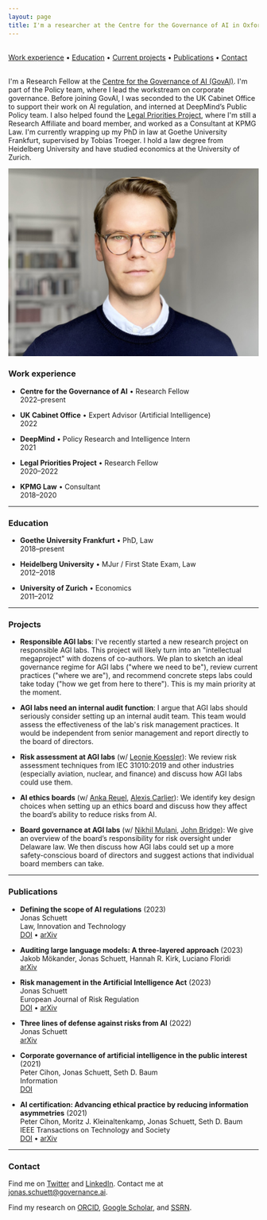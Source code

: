 ```yaml
---
layout: page
title: I'm a researcher at the Centre for the Governance of AI in Oxford. I try to reduce existential risks from AI by improving the corporate governance of AGI labs.
---
```


<br>[Work experience](#work-experience) • [Education](#education) • [Current projects](#current-projects) • [Publications](#publications) • [Contact](#contact)

<br>I'm a Research Fellow at the [Centre for the Governance of AI (GovAI)](https://www.governance.ai/). I'm part of the Policy team, where I lead the workstream on corporate governance. Before joining GovAI, I was seconded to the UK Cabinet Office to support their work on AI regulation, and interned at DeepMind’s Public Policy team. I also helped found the [Legal Priorities Project](https://www.legalpriorities.org/), where I'm still a Research Affiliate and board member, and worked as a Consultant at KPMG Law. I'm currently wrapping up my PhD in law at Goethe University Frankfurt, supervised by Tobias Troeger. I hold a law degree from Heidelberg University and have studied economics at the University of Zurich.

![Jonas Schuett](/jonasschuett.jpg "Jonas Schuett")


### Work experience

- **Centre for the Governance of AI** • Research Fellow <br>
2022–present

- **UK Cabinet Office** • Expert Advisor (Artificial Intelligence) <br>
2022

- **DeepMind** • Policy Research and Intelligence Intern <br>
2021

- **Legal Priorities Project** • Research Fellow <br>
2020–2022

- **KPMG Law** • Consultant <br>
2018–2020

---

### Education

- **Goethe University Frankfurt** • PhD, Law <br>
2018–present

- **Heidelberg University** • MJur / First State Exam, Law <br>
2012–2018

- **University of Zurich** • Economics <br>
2011–2012

---

### Projects
- **Responsible AGI labs**: I've recently started a new research project on responsible AGI labs. This project will likely turn into an "intellectual megaproject" with dozens of co-authors. We plan to sketch an ideal governance regime for AGI labs ("where we need to be"), review current practices ("where we are"), and recommend concrete steps labs could take today ("how we get from here to there"). This is my main priority at the moment.

- **AGI labs need an internal audit function**: I argue that AGI labs should seriously consider setting up an internal audit team. This team would assess the effectiveness of the lab's risk management practices. It would be independent from senior management and report directly to the board of directors.

- **Risk assessment at AGI labs** (w/ [Leonie Koessler](https://www.linkedin.com/in/leonie-koessler-ll-m-kcl-85b71814a/)): We review risk assessment techniques from IEC 31010:2019 and other industries (especially aviation, nuclear, and finance) and discuss how AGI labs could use them.

- **AI ethics boards** (w/ [Anka Reuel](https://www.linkedin.com/in/ankareuel/), [Alexis Carlier](https://www.linkedin.com/in/alexis-carlier-995367170/)): We identify key design choices when setting up an ethics board and discuss how they affect the board’s ability to reduce risks from AI.

- **Board governance at AGI labs** (w/ [Nikhil Mulani](https://www.linkedin.com/in/nmulani/), [John Bridge](https://www.linkedin.com/in/johnmichaelbridge/)): We give an overview of the board’s responsibility for risk oversight under Delaware law. We then discuss how AGI labs could set up a more safety-conscious board of directors and suggest actions that individual board members can take.

---

### Publications

- **Defining the scope of AI regulations** (2023) <br>
Jonas Schuett <br>
Law, Innovation and Technology <br>
[DOI](https://doi.org/10.1080/17579961.2023.2184135) • [arXiv](https://arxiv.org/abs/1909.01095)

- **Auditing large language models: A three-layered approach** (2023) <br>
Jakob Mökander, Jonas Schuett, Hannah R. Kirk, Luciano Floridi <br>
[arXiv](https://arxiv.org/abs/2302.08500)

- **Risk management in the Artificial Intelligence Act** (2023) <br>
Jonas Schuett <br>
European Journal of Risk Regulation <br>
[DOI](https://doi.org/10.1017/err.2023.1) • [arXiv](https://arxiv.org/abs/2212.03109)

- **Three lines of defense against risks from AI** (2022) <br>
Jonas Schuett <br>
[arXiv](https://arxiv.org/abs/2212.08364)

- **Corporate governance of artificial intelligence in the public interest** (2021) <br>
Peter Cihon, Jonas Schuett, Seth D. Baum <br>
Information <br>
[DOI](https://doi.org/10.3390/info12070275)

- **AI certification: Advancing ethical practice by reducing information asymmetries** (2021) <br>
Peter Cihon, Moritz J. Kleinaltenkamp, Jonas Schuett, Seth D. Baum <br>
IEEE Transactions on Technology and Society <br>
[DOI](https://doi.org/10.1109/TTS.2021.3077595) • [arXiv](https://arxiv.org/abs/2105.10356)

---

### Contact
Find me on [Twitter](https://twitter.com/jonasschuett) and [LinkedIn](https://www.linkedin.com/in/jonasschuett). Contact me at [jonas.schuett@governance.ai](mailto:jonas.schuett@governance.ai).

Find my research on [ORCID](https://orcid.org/0000-0001-7154-5049), [Google Scholar](https://scholar.google.com/citations?user=iZXltDgAAAAJ&hl=en&oi=ao), and [SSRN](https://papers.ssrn.com/sol3/cf_dev/AbsByAuth.cfm?per_id=3705327).

